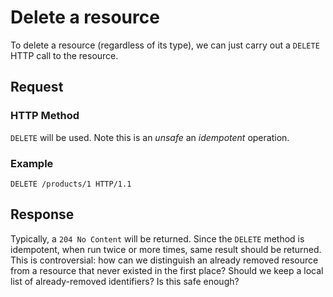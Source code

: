 # Delete a resource
To delete a resource (regardless of its type), we can just carry out a `DELETE` HTTP call to the resource.

## Request

### HTTP Method
`DELETE` will be used. Note this is an _unsafe_ an _idempotent_ operation.

### Example
```
DELETE /products/1 HTTP/1.1
```

## Response
Typically, a `204 No Content` will be returned. Since the `DELETE` method is idempotent, when run twice or more times, same result should be returned. This is controversial: how can we distinguish an already removed resource from a resource that never existed in the first place? Should we keep a local list of already-removed identifiers? Is this safe enough?
